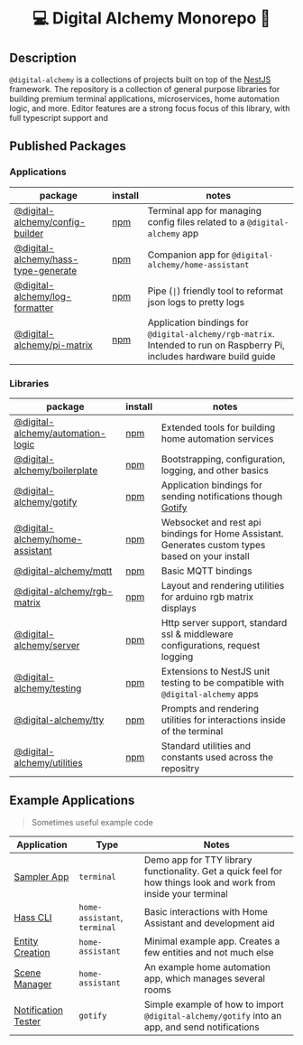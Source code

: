 
<h1 align="center">💻 Digital Alchemy Monorepo 🔮</h1>

## Description

`@digital-alchemy` is a collections of projects built on top of the [NestJS](https://nestjs.com/) framework.
The repository is a collection of general purpose libraries for building premium terminal applications, microservices, home automation logic, and more.
Editor features are a strong focus focus of this library, with full typescript support and

## Published Packages

### Applications

| package | install | notes |
| --- | --- | --- |
| [@digital-alchemy/config-builder](apps/config-builder)  | [npm](https://www.npmjs.com/package/@digital-alchemy/config-builder) | Terminal app for managing config files related to a `@digital-alchemy` app |
| [@digital-alchemy/hass-type-generate](apps/hass-type-generate) | [npm](https://www.npmjs.com/package/@digital-alchemy/hass-type-generate) | Companion app for `@digital-alchemy/home-assistant` |
| [@digital-alchemy/log-formatter](apps/log-formatter)  | [npm](https://www.npmjs.com/package/@digital-alchemy/log-formatter) | Pipe (`\|`) friendly tool to reformat json logs to pretty logs |
| [@digital-alchemy/pi-matrix](apps/pi-matrix)  | [npm](https://www.npmjs.com/package/@digital-alchemy/pi-matrix) | Application bindings for `@digital-alchemy/rgb-matrix`. Intended to run on Raspberry Pi, includes hardware build guide |

### Libraries

| package | install | notes |
| --- | --- | --- |
| [@digital-alchemy/automation-logic](libs/automation-logic) | [npm](https://www.npmjs.com/package/@digital-alchemy/automation-logic) | Extended tools for building home automation services |
| [@digital-alchemy/boilerplate](libs/boilerplate) | [npm](https://www.npmjs.com/package/@digital-alchemy/boilerplate) | Bootstrapping, configuration, logging, and other basics |
| [@digital-alchemy/gotify](libs/gotify) | [npm](https://www.npmjs.com/package/@digital-alchemy/gotify) | Application bindings for sending notifications though [Gotify](https://gotify.net/) |
| [@digital-alchemy/home-assistant](libs/home-assistant) | [npm](https://www.npmjs.com/package/@digital-alchemy/home-assistant) | Websocket and rest api bindings for Home Assistant. Generates custom types based on your install |
| [@digital-alchemy/mqtt](libs/mqtt) | [npm](https://www.npmjs.com/package/@digital-alchemy/mqtt) | Basic MQTT bindings |
| [@digital-alchemy/rgb-matrix](libs/rgb-matrix) | [npm](https://www.npmjs.com/package/@digital-alchemy/rgb-matrix) | Layout and rendering utilities for arduino rgb matrix displays |
| [@digital-alchemy/server](libs/server) | [npm](https://www.npmjs.com/package/@digital-alchemy/server) | Http server support, standard ssl & middleware configurations, request logging  |
| [@digital-alchemy/testing](libs/testing) | [npm](https://www.npmjs.com/package/@digital-alchemy/testing) | Extensions to NestJS unit testing to be compatible with `@digital-alchemy` apps |
| [@digital-alchemy/tty](libs/tty) | [npm](https://www.npmjs.com/package/@digital-alchemy/tty) | Prompts and rendering utilities for interactions inside of the terminal |
| [@digital-alchemy/utilities](libs/utilities) | [npm](https://www.npmjs.com/package/@digital-alchemy/utilities) | Standard utilities and constants used across the repositry |

## Example Applications

> Sometimes useful example code

| Application | Type | Notes |
| --- | --- | --- |
| [Sampler App](apps/sampler-app) | `terminal` | Demo app for TTY library functionality. Get a quick feel for how things look and work from inside your terminal |
| [Hass CLI](apps/hass-cli) | `home-assistant`, `terminal` | Basic interactions with Home Assistant and development aid |
| [Entity Creation](apps/examples/entity-creation) | `home-assistant` | Minimal example app. Creates a few entities and not much else |
| [Scene Manager](apps/examples/scene-manager) | `home-assistant` | An example home automation app, which manages several rooms |
| [Notification Tester](apps/examples/notification-tester) | `gotify` | Simple example of how to import `@digital-alchemy/gotify` into an app, and send notifications |
